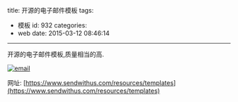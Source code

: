 title: 开源的电子邮件模板
tags:
  - 模板
id: 932
categories:
  - web
date: 2015-03-12 08:46:14
---

开源的电子邮件模板,质量相当的高.

[![email](http://coderzhaopeng-wordpress.stor.sinaapp.com/uploads/2014/09/email.png)](http://coderzhaopeng-wordpress.stor.sinaapp.com/uploads/2014/09/email.png)

网址: [https://www.sendwithus.com/resources/templates](https://www.sendwithus.com/resources/templates)

&nbsp;